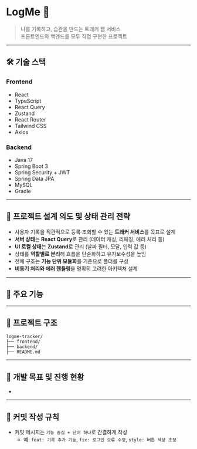 # LogMe 📝

> 나를 기록하고, 습관을 만드는 트래커 웹 서비스  
> 프론트엔드와 백엔드를 모두 직접 구현한 프로젝트

---

## 🛠 기술 스택

### Frontend
- React
- TypeScript
- React Query
- Zustand
- React Router
- Tailwind CSS
- Axios

### Backend
- Java 17
- Spring Boot 3
- Spring Security + JWT
- Spring Data JPA
- MySQL
- Gradle

---

## 📐 프로젝트 설계 의도 및 상태 관리 전략

- 사용자 기록을 직관적으로 등록·조회할 수 있는 **트래커 서비스**를 목표로 설계
- **서버 상태**는 **React Query**로 관리 (데이터 캐싱, 리페칭, 에러 처리 등)
- **UI 로컬 상태**는 **Zustand**로 관리 (날짜 필터, 모달, 입력 값 등)
- 상태를 **역할별로 분리**해 흐름을 단순화하고 유지보수성을 높임
- 전체 구조는 **기능 단위 모듈화**를 기준으로 폴더를 구성
- **비동기 처리와 에러 핸들링**을 명확히 고려한 아키텍처 설계

---

## 🔐 주요 기능



---

## 📁 프로젝트 구조

```
logme-tracker/
├── frontend/
├── backend/
├── README.md
```

---

## 🎯 개발 목표 및 진행 현황

- 

---

## 📌 커밋 작성 규칙

- 커밋 메시지는 `기능 중심 + 단어 하나`로 간결하게 작성
  - 예: `feat: 기록 추가 기능`, `fix: 로그인 오류 수정`, `style: 버튼 색상 조정`
